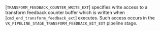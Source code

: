 [`TRANSFORM_FEEDBACK_COUNTER_WRITE_EXT`] specifies write
access to a transform feedback counter buffer which is written when
[`cmd_end_transform_feedback_ext`] executes.
Such access occurs in the
`VK_PIPELINE_STAGE_TRANSFORM_FEEDBACK_BIT_EXT` pipeline stage.